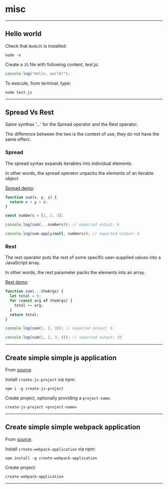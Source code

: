 # misc

---

## Hello world

Check that `NodeJS` is installed:

```console
node -v
```

Create a `JS` file with following content, test.js:

```js
console.log("Hello, world!");
```

To execute, from terminal, type:

```console
node test.js
```

---

## Spread Vs Rest

Same synthax '…' for the Spread operator and the Rest operator.

The difference between the two is the context of use, they do not have the same effect.

### Spread

The spread syntax expands iterables into individual elements.

In other words, the spread operator unpacks the elements of an iterable object.

[Spread demo](https://developer.mozilla.org/fr/docs/Web/JavaScript/Reference/Operators/Spread_syntax):

```js
function sum(x, y, z) {
  return x + y + z;
}

const numbers = [1, 2, 3];

console.log(sum(...numbers)); // expected output: 6

console.log(sum.apply(null, numbers)); // expected output: 6
```

### Rest

The rest operator puts the rest of some specific user-supplied values into a JavaScript array.

In other words, the rest parameter packs the elements into an array.

[Rest demo](https://developer.mozilla.org/fr/docs/Web/JavaScript/Reference/Functions/rest_parameters):

```js
function sum(...theArgs) {
  let total = 0;
  for (const arg of theArgs) {
    total += arg;
  }
  return total;
}

console.log(sum(1, 2, 3)); // expected output: 6

console.log(sum(1, 2, 3, 4)); // expected output: 10
```

---

## Create simple simple js application

From [source](https://create-project.js.org/).

Install `create-js-project` via npm:

```console
npm i -g create-js-project
```

Create project, optionally providing a `project-name`:

```console
create-js-project <project-name>
```

---

## Create simple simple webpack application

From [source](https://www.npmjs.com/package/create-webpack-application).

Install `create-webpack-application` via npm:

```console
npm install -g create-webpack-application
```

Create project:

```console
create-webpack-application
```

---
